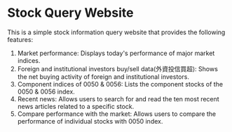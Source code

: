 # Stock Query Website
This is a simple stock information query website that provides the following features:

1. Market performance: Displays today's performance of major market indices.
2. Foreign and institutional investors buy/sell data(外資投信買超): Shows the net buying activity of foreign and institutional investors.
3. Component indices of 0050 & 0056: Lists the component stocks of the 0050 & 0056 index.
4. Recent news: Allows users to search for and read the ten most recent news articles related to a specific stock.
5. Compare performance with the market: Allows users to compare the performance of individual stocks with 0050 index.
